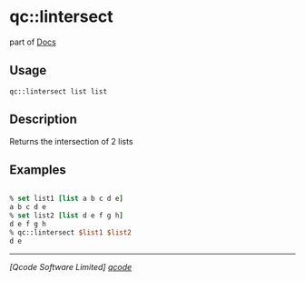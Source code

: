 qc::lintersect
==============

part of [Docs](.)

Usage
-----
`
        qc::lintersect list list
    `

Description
-----------
Returns the intersection of 2 lists

Examples
--------
```tcl

% set list1 [list a b c d e]
a b c d e
% set list2 [list d e f g h]
d e f g h
% qc::lintersect $list1 $list2
d e
```

----------------------------------
*[Qcode Software Limited] [qcode]*

[qcode]: www.qcode.co.uk "Qcode Software"